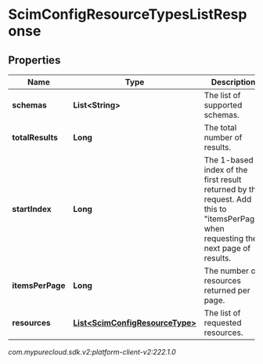 # ScimConfigResourceTypesListResponse


## Properties

| Name | Type | Description | Notes |
| ------------ | ------------- | ------------- | ------------- |
| **schemas** | **List&lt;String&gt;** | The list of supported schemas. |  [optional] |
| **totalResults** | **Long** | The total number of results. |  [optional] |
| **startIndex** | **Long** | The 1-based index of the first result returned by this request. Add this to \"itemsPerPage\" when requesting the next page of results. |  [optional] |
| **itemsPerPage** | **Long** | The number of resources returned per page. |  [optional] |
| **resources** | [**List&lt;ScimConfigResourceType&gt;**](ScimConfigResourceType) | The list of requested resources. |  [optional] |




_com.mypurecloud.sdk.v2:platform-client-v2:222.1.0_
